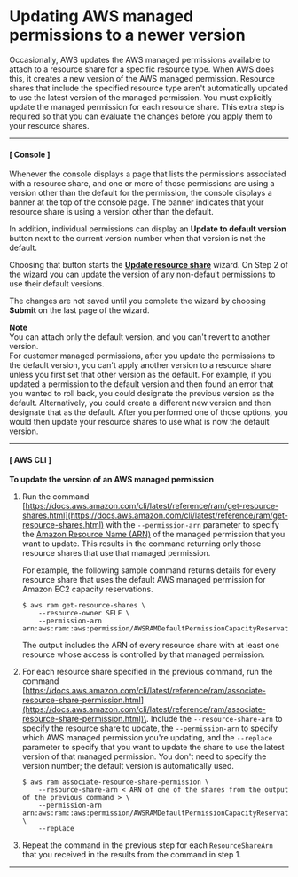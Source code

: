 # Updating AWS managed permissions to a newer version<a name="working-with-sharing-update-permissions"></a>

Occasionally, AWS updates the AWS managed permissions available to attach to a resource share for a specific resource type\. When AWS does this, it creates a new version of the AWS managed permission\. Resource shares that include the specified resource type aren't automatically updated to use the latest version of the managed permission\. You must explicitly update the managed permission for each resource share\. This extra step is required so that you can evaluate the changes before you apply them to your resource shares\.

------
#### [ Console ]

 Whenever the console displays a page that lists the permissions associated with a resource share, and one or more of those permissions are using a version other than the default for the permission, the console displays a banner at the top of the console page\. The banner indicates that your resource share is using a version other than the default\.

In addition, individual permissions can display an **Update to default version** button next to the current version number when that version is not the default\.

Choosing that button starts the [**Update resource share**](working-with-sharing-update.md) wizard\. On Step 2 of the wizard you can update the version of any non\-default permissions to use their default versions\.

The changes are not saved until you complete the wizard by choosing **Submit** on the last page of the wizard\. 

**Note**  
You can attach only the default version, and you can't revert to another version\.  
For customer managed permissions, after you update the permissions to the default version, you can't apply another version to a resource share unless you first set that other version as the default\. For example, if you updated a permission to the default version and then found an error that you wanted to roll back, you could designate the previous version as the default\. Alternatively, you could create a different new version and then designate that as the default\. After you performed one of those options, you would then update your resource shares to use what is now the default version\.

------
#### [ AWS CLI ]

 **To update the version of an AWS managed permission**

1. Run the command [https://docs.aws.amazon.com/cli/latest/reference/ram/get-resource-shares.html](https://docs.aws.amazon.com/cli/latest/reference/ram/get-resource-shares.html) with the `--permission-arn` parameter to specify the [Amazon Resource Name \(ARN\)](https://docs.aws.amazon.com/general/latest/gr/aws-arns-and-namespaces.html) of the managed permission that you want to update\. This results in the command returning only those resource shares that use that managed permission\.

   For example, the following sample command returns details for every resource share that uses the default AWS managed permission for Amazon EC2 capacity reservations\.

   ```
   $ aws ram get-resource-shares \
       --resource-owner SELF \
       --permission-arn arn:aws:ram::aws:permission/AWSRAMDefaultPermissionCapacityReservation
   ```

   The output includes the ARN of every resource share with at least one resource whose access is controlled by that managed permission\.

1. For each resource share specified in the previous command, run the command [https://docs.aws.amazon.com/cli/latest/reference/ram/associate-resource-share-permission.html](https://docs.aws.amazon.com/cli/latest/reference/ram/associate-resource-share-permission.html)\. Include the `--resource-share-arn` to specify the resource share to update, the `--permission-arn` to specify which AWS managed permission you're updating, and the `--replace` parameter to specify that you want to update the share to use the latest version of that managed permission\. You don't need to specify the version number; the default version is automatically used\.

   ```
   $ aws ram associate-resource-share-permission \
       --resource-share-arn < ARN of one of the shares from the output of the previous command > \
       --permission-arn arn:aws:ram::aws:permission/AWSRAMDefaultPermissionCapacityReservation \
       --replace
   ```

1. Repeat the command in the previous step for each `ResourceShareArn` that you received in the results from the command in step 1\.

------